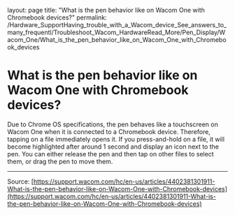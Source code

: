 layout: page
title: "What is the pen behavior like on Wacom One with Chromebook devices?"
permalink: /Hardware_SupportHaving_trouble_with_a_Wacom_device_See_answers_to_many_frequentl/Troubleshoot_Wacom_HardwareRead_More/Pen_Display/Wacom_One/What_is_the_pen_behavior_like_on_Wacom_One_with_Chromebook_devices

# What is the pen behavior like on Wacom One with Chromebook devices?

Due to Chrome OS specifications, the pen behaves like a touchscreen on Wacom One when it is connected to a Chromebook device. Therefore, tapping on a file immediately opens it. If you press-and-hold on a file, it will become highlighted after around 1 second and display an icon next to the pen. You can either release the pen and then tap on other files to select them, or drag the pen to move them.

---
Source: [https://support.wacom.com/hc/en-us/articles/4402381301911-What-is-the-pen-behavior-like-on-Wacom-One-with-Chromebook-devices](https://support.wacom.com/hc/en-us/articles/4402381301911-What-is-the-pen-behavior-like-on-Wacom-One-with-Chromebook-devices)
